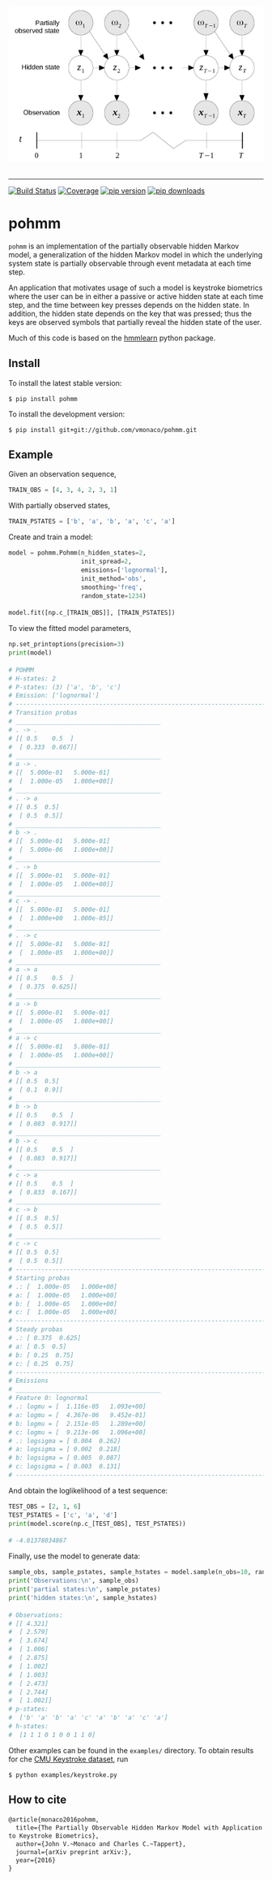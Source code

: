 <div align="center">
  <img src="figures/pohmm-structure.png"><br><br>
</div>

-----------------

[![Build Status](https://api.travis-ci.org/vmonaco/pohmm.png?branch=master)](https://travis-ci.org/vmonaco/pohmm) [![Coverage](https://coveralls.io/repos/vmonaco/pohmm/badge.svg?branch=master&service=github)](https://coveralls.io/github/vmonaco/pohmm?branch=master) [![pip version](https://img.shields.io/pypi/v/pohmm.svg)](https://pypi.python.org/pypi/pohmm) [![pip downloads](https://img.shields.io/pypi/dm/pohmm.svg)](https://pypi.python.org/pypi/pohmm)

# pohmm 

``pohmm`` is an implementation of the partially observable hidden Markov model, a generalization of the hidden Markov model in which the underlying system state is partially observable through event metadata at each time step.

An application that motivates usage of such a model is keystroke biometrics where the user can be in either a passive or active hidden state at each time step, and the time between key presses depends on the hidden state. In addition, the hidden state depends on the key that was pressed; thus the keys are observed symbols that partially reveal the hidden state of the user.

Much of this code is based on the [hmmlearn](https://github.com/hmmlearn/hmmlearn) python package.

## Install

To install the latest stable version:

    $ pip install pohmm

To install the development version:

    $ pip install git+git://github.com/vmonaco/pohmm.git

## Example

Given an observation sequence,

```python
TRAIN_OBS = [4, 3, 4, 2, 3, 1]
```

With partially observed states,

```python
TRAIN_PSTATES = ['b', 'a', 'b', 'a', 'c', 'a']
```

Create and train a model:

```python
model = pohmm.Pohmm(n_hidden_states=2,
                    init_spread=2,
                    emissions=['lognormal'],
                    init_method='obs',
                    smoothing='freq',
                    random_state=1234)

model.fit([np.c_[TRAIN_OBS]], [TRAIN_PSTATES])
```

To view the fitted model parameters,

```python
np.set_printoptions(precision=3)
print(model)

# POHMM
# H-states: 2
# P-states: (3) ['a', 'b', 'c']
# Emission: ['lognormal']
# --------------------------------------------------------------------------------
# Transition probas
# ________________________________________
# . -> .
# [[ 0.5    0.5  ]
#  [ 0.333  0.667]]
# ________________________________________
# a -> .
# [[  5.000e-01   5.000e-01]
#  [  1.000e-05   1.000e+00]]
# ________________________________________
# . -> a
# [[ 0.5  0.5]
#  [ 0.5  0.5]]
# ________________________________________
# b -> .
# [[  5.000e-01   5.000e-01]
#  [  5.000e-06   1.000e+00]]
# ________________________________________
# . -> b
# [[  5.000e-01   5.000e-01]
#  [  1.000e-05   1.000e+00]]
# ________________________________________
# c -> .
# [[  5.000e-01   5.000e-01]
#  [  1.000e+00   1.000e-05]]
# ________________________________________
# . -> c
# [[  5.000e-01   5.000e-01]
#  [  1.000e-05   1.000e+00]]
# ________________________________________
# a -> a
# [[ 0.5    0.5  ]
#  [ 0.375  0.625]]
# ________________________________________
# a -> b
# [[  5.000e-01   5.000e-01]
#  [  1.000e-05   1.000e+00]]
# ________________________________________
# a -> c
# [[  5.000e-01   5.000e-01]
#  [  1.000e-05   1.000e+00]]
# ________________________________________
# b -> a
# [[ 0.5  0.5]
#  [ 0.1  0.9]]
# ________________________________________
# b -> b
# [[ 0.5    0.5  ]
#  [ 0.083  0.917]]
# ________________________________________
# b -> c
# [[ 0.5    0.5  ]
#  [ 0.083  0.917]]
# ________________________________________
# c -> a
# [[ 0.5    0.5  ]
#  [ 0.833  0.167]]
# ________________________________________
# c -> b
# [[ 0.5  0.5]
#  [ 0.5  0.5]]
# ________________________________________
# c -> c
# [[ 0.5  0.5]
#  [ 0.5  0.5]]
# --------------------------------------------------------------------------------
# Starting probas
# .: [  1.000e-05   1.000e+00]
# a: [  1.000e-05   1.000e+00]
# b: [  1.000e-05   1.000e+00]
# c: [  1.000e-05   1.000e+00]
# --------------------------------------------------------------------------------
# Steady probas
# .: [ 0.375  0.625]
# a: [ 0.5  0.5]
# b: [ 0.25  0.75]
# c: [ 0.25  0.75]
# --------------------------------------------------------------------------------
# Emissions
# ________________________________________
# Feature 0: lognormal
# .: logmu = [  1.116e-05   1.093e+00]
# a: logmu = [  4.367e-06   9.452e-01]
# b: logmu = [  2.151e-05   1.289e+00]
# c: logmu = [  9.213e-06   1.096e+00]
# .: logsigma = [ 0.004  0.262]
# a: logsigma = [ 0.002  0.218]
# b: logsigma = [ 0.005  0.087]
# c: logsigma = [ 0.003  0.131]
# --------------------------------------------------------------------------------
```

And obtain the loglikelihood of a test sequence:

```python
TEST_OBS = [2, 1, 6]
TEST_PSTATES = ['c', 'a', 'd']
print(model.score(np.c_[TEST_OBS], TEST_PSTATES))

# -4.81378034867
```

Finally, use the model to generate data:

```python
sample_obs, sample_pstates, sample_hstates = model.sample(n_obs=10, random_state=1234)
print('Observations:\n', sample_obs)
print('partial states:\n', sample_pstates)
print('hidden states:\n', sample_hstates)

# Observations:
# [[ 4.321]
#  [ 2.579]
#  [ 3.674]
#  [ 1.006]
#  [ 2.875]
#  [ 1.002]
#  [ 1.003]
#  [ 2.473]
#  [ 2.744]
#  [ 1.002]]
# p-states: 
#  ['b' 'a' 'b' 'a' 'c' 'a' 'b' 'a' 'c' 'a']
# h-states: 
#  [1 1 1 0 1 0 0 1 1 0]
```

Other examples can be found in the `examples/` directory. To obtain results for che [CMU Keystroke dataset](http://www.cs.cmu.edu/~keystroke/), run

    $ python examples/keystroke.py

## How to cite

```
@article{monaco2016pohmm,
  title={The Partially Observable Hidden Markov Model with Application to Keystroke Biometrics},
  author={John V.~Monaco and Charles C.~Tappert},
  journal={arXiv preprint arXiv:},
  year={2016}
}

```